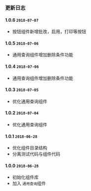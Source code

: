 ### 更新日志

#### 1.0.6 `2018-07-07`
* 按钮组件新增批改，启用，打印等按钮

#### 1.0.5 `2018-07-06`
* 通用查询组件增加删除条件功能

#### 1.0.4 `2018-07-06`
* 通用查询组件增加删除条件功能

#### 1.0.3 `2018-07-05`
* 优化通用查询组件

#### 1.0.2 `2018-07-04`
* 优化通用查询组件

#### 1.0.1  `2018-06-28`
* 优化组件目录结构
* 分离测试代码与组件代码

#### 1.0.0 `2018-06-28`
* 初始化组件库
* 加入 `通用查询`组件
